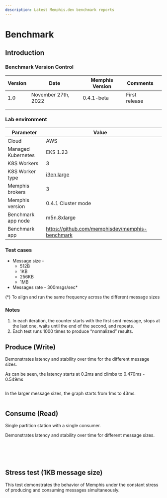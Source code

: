```yaml
---
description: Latest Memphis.dev benchmark reports
---
```


# Benchmark

## Introduction

### Benchmark Version Control

<table><thead><tr><th>Version</th><th>Date</th><th>Memphis Version</th><th>Comments</th><th data-hidden></th></tr></thead><tbody><tr><td>1.0</td><td>November 27th, 2022</td><td>0.4.1-beta</td><td>First release</td><td></td></tr><tr><td></td><td></td><td></td><td></td><td></td></tr><tr><td></td><td></td><td></td><td></td><td></td></tr></tbody></table>

### Lab environment

<table><thead><tr><th>Parameter</th><th>Value</th><th data-hidden></th></tr></thead><tbody><tr><td>Cloud</td><td>AWS</td><td></td></tr><tr><td>Managed Kubernetes</td><td>EKS 1.23</td><td></td></tr><tr><td>K8S Workers</td><td>3</td><td></td></tr><tr><td>K8S Worker type</td><td><a href="https://aws.amazon.com/ec2/instance-types/">i3en.large</a></td><td></td></tr><tr><td>Memphis brokers</td><td>3</td><td></td></tr><tr><td>Memphis version</td><td>0.4.1 Cluster mode</td><td></td></tr><tr><td>Benchmark app node</td><td>m5n.8xlarge</td><td></td></tr><tr><td>Benchmark app</td><td><a href="https://github.com/memphisdev/memphis-benchmark">https://github.com/memphisdev/memphis-benchmark</a></td><td></td></tr></tbody></table>

### Test cases

* Message size -
  * 512B
  * 1KB
  * 256KB
  * 1MB
* Messages rate - 300msgs/sec\*

(\*) To align and run the same frequency across the different message sizes

### Notes

1. In each iteration, the counter starts with the first sent message, stops at the last one, waits until the end of the second, and repeats.
2. Each test runs 1000 times to produce “normalized” results.

## Produce (Write)

Demonstrates latency and stability over time for the different message sizes.

As can be seen, the latency starts at 0.2ms and climbs to 0.470ms - 0.549ms

<figure><img src="https://lh3.googleusercontent.com/UQW9GKGH3OCay7-zrXkKbrw9WBMOvPSJkFsZSj8h_JK2A2cxdP2I9WjRm4_uhNYkJXzRPgf5VtPQX3mtKJ4_sVxFbo3FHihG1DI1l9hkDev7yhQ6mxTtoW_1nulxtFJAlcy_VRb0p4-pLnBsEKYz2fYc4eEbmPhufU3-yJT8UJHgyeucdP-ZNw6asUgmqIko=s2048" alt=""><figcaption></figcaption></figure>

In the larger message sizes, the graph starts from 1ms to 43ms.

<figure><img src="https://lh4.googleusercontent.com/AN2AcY_fhwIFTH7cKF8TKLQSfbKiG8LtPzP6eTXL8lGbOnuWIkjuQiScGD-U0y6rTby08zkLgsBelduY6lC5_wUZzECU3irHgnZrozXcc7jIUSKOGZjz1BAdCjFZ0EumfpjUamQ0ERHvyF5SBm8-WgpF7ulH_1LZXpYCDfz1kJsD5r_BogGb0p5rpBExHSYZ=s2048" alt=""><figcaption></figcaption></figure>

## Consume (Read)

Single partition station with a single consumer.

Demonstrates latency and stability over time for different message sizes.

<figure><img src="https://lh5.googleusercontent.com/3BTmJPDkxUZ5yamsVY_0NBcmq38XMZfY0riCwecVKsYiRrxTPu-ha0-vS_n7jB-uI0kul5Y1javIv-krRged4lh2haokQbV1L8DfSyR_U4u-fTkJZ_pWSgWpPMHWt2cK8GhdA4puSB-MSMCZnTKS6-qmJuElagoE3daZRbEPW2_844m9xsSYUD6-HTeHQ1MC=s2048" alt=""><figcaption></figcaption></figure>

<figure><img src="https://lh6.googleusercontent.com/qmKhlUfbUe7Eywyp7lcYYZnIihXeTPaGK0fJYjsFsyRAiH5U_0Uc0-Ayl6ByZfG-5FuehPq5GYznisAnPZTaqjFNXOn2JN_82L5yb0xxMWGK5G9yAeQ2GdOQVjZ2vyByuvQtOLt0n7AOIx6Lh3kd5KJ_MCeDNYK7ND0o3p4pBX3Vdpz9AtXVTPuZC56t4bZV=s2048" alt=""><figcaption></figcaption></figure>

<figure><img src="https://lh6.googleusercontent.com/rxtjNGRNRlwEnQM9FrgsVotGQyLZXg0nXsj44y72dkHXtalhf8aLh2rGqupVAtVEAXvXYQXlHVkqV5YXZuy1TCnzRzS-g-DMDr-eeOMPkBBRqpkVbeuMb3CvFdyd2Bupoul5fGL8QFtBqXQBNrKUOlZUKYkSuoj6krCs0TGTj4nbH4M8entvyWDrnljXnTPa=s2048" alt=""><figcaption></figcaption></figure>

<figure><img src="https://lh4.googleusercontent.com/HZVkwhev0OUC-lOB-KR7iBvNxUtHkFF3M2dF_Fbc5lxbpud3WUsX0SLUGXf2TToh8mYPoqoH8vwBSqkPFRE8FVcNDPftt6g8-AX_0Qnp_rrL91zTG6W8EGFTMsYSJOUNq55PcDJQu9U5aBf9z24DuvX6rp5m1iyHiYiBu5hKbJroD_M5RHxB6AfkLiiuNfol=s2048" alt=""><figcaption></figcaption></figure>

<figure><img src="https://lh4.googleusercontent.com/P45AesUOcfO3gWI2Qsa2M4HuyFIk1VuAjqKZij9hEqHqa9xxY-wP_sGu914jStkwU6e6COh40bVC1oU-oJ5z5Be5emVSdrDcnQgyBgMFvfveuXyNtBo-yw1FDeT3aCDAS5_6HTvlGkWi5lav3-h45oKMRaIAKYUhMQWAxB8QE6DPiuxFKAW3087I1aas-E1X=s2048" alt=""><figcaption></figcaption></figure>

## Stress test (1KB message size)

This test demonstrates the behavior of Memphis under the constant stress of producing and consuming messages simultaneously.

<figure><img src="https://lh6.googleusercontent.com/xurwFrTZX67M8Fc17kpIdVFFwyekFIDB7RV4ctFWkAEX_aYHk8WVtpOjXcGPkUBzdBU04Hg-bnOJanF9y4s2wCtz7JgV500XDzgaqvZk5i_MsMsYVhqVzvYnIt0sRZNzHQO11_07oCWnuJ9eA0SH7V6yg7kI_W6_vSkJ-13eBpNp-NWOfEpCxd7jeqEHMf2T=s2048" alt=""><figcaption></figcaption></figure>
